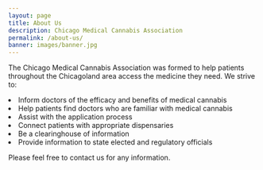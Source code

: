 ```yaml
---
layout: page
title: About Us
description: Chicago Medical Cannabis Association
permalink: /about-us/
banner: images/banner.jpg
---
```


The Chicago Medical Cannabis Association was formed to help patients throughout the Chicagoland area access the medicine they need. We strive to:
<li>Inform doctors of the efficacy and benefits of medical cannabis</li>
<li>Help patients find doctors who are familiar with medical cannabis</li>
<li>Assist with the application process</li>
<li>Connect patients with appropriate dispensaries</li>
<li>Be a clearinghouse of information</li>
<li>Provide information to state elected and regulatory officials</li>

Please feel free to contact us for any information. 
